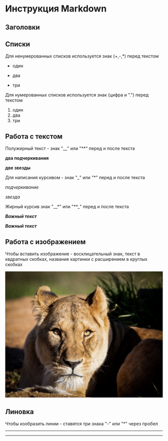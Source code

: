 # Инструкция Markdown

## Заголовки

## Списки

Для ненумерованных списков используется знак (+,-,*) перед текстом
+ один
- два
* три

Для нумерованных списков используется знак (цифра и ".") перед текстом

1. один
2. два
3. три

## Работа с текстом

Полужирный текст - знак "__" или "**" перед и после текста

__два подчеркивания__

**две звезды**

Для написания курсивом - 
знак "_" или "*" перед и после текста

_подчеркивание_

*звезда*


Жирный курсив
знак "__*" или "**_" перед и после текста

__*Важный текст*__

**_Важный текст_**

## Работа с изображением

Чтобы вставить изображение - восклицательный знак, текст в квдратных скобках, название картинки с расширением в круглых скобках

![Hello cat!](cat.jpg)

## Линовка

Чтобы изобразить линии - ставятся три знака "-" или "*"  через пробел

- - -

* * * 

